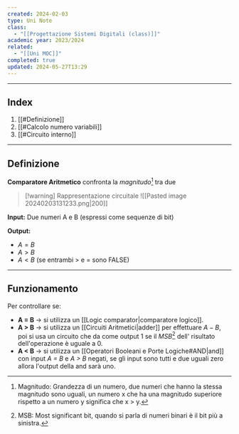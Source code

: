 ```yaml
---
created: 2024-02-03
type: Uni Note
class:
  - "[[Progettazione Sistemi Digitali (class)]]"
academic year: 2023/2024
related:
  - "[[Uni MOC]]"
completed: true
updated: 2024-05-27T13:29
---
```

---
## Index

1. [[#Definizione]]
2. [[#Calcolo numero variabili]]
3. [[#Circuito interno]]

---
## Definizione

**Comparatore Aritmetico** confronta la *magnitudo*[^1] tra due 

>[!warning] Rappresentazione circuitale
>![[Pasted image 20240203131233.png|200]]

**Input:** Due numeri A e B (espressi come sequenze di bit)

**Output:**
- $A = B$
- $A>B$
- $A<B$    (se entrambi > e = sono FALSE)

---
## Funzionamento 

 Per controllare se:
- **A = B** -> si utilizza un [[Logic comparator|comparatore logico]].
- **A > B** -> si utilizza un [[Circuiti Aritmetici|adder]] per effettuare $A-B$, poi si usa un circuito che da come output 1 se il *MSB*[^2] dell' risultato dell'operazione è uguale a 0.
- **A < B** -> si utilizza un [[Operatori Booleani e Porte Logiche#AND|and]] con input *A = B* e *A > B* negati, se gli input sono tutti e due uguali zero allora l'output della and sarà uno.

[^1]: Magnitudo: Grandezza di un numero, due numeri che hanno la stessa magnitudo sono uguali, un numero x che ha una magnitudo superiore rispetto a un numero y significa che x > y.

[^2]: MSB: Most significant bit, quando si parla di numeri binari è il bit più a sinistra.